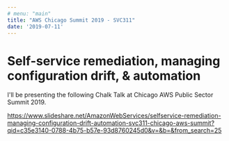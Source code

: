 ```yaml
---
# menu: "main"
title: "AWS Chicago Summit 2019 - SVC311"
date: '2019-07-11'
---
```

# Self-service remediation, managing configuration drift, & automation

I'll be presenting the following Chalk Talk at Chicago AWS Public Sector Summit 2019.

https://www.slideshare.net/AmazonWebServices/selfservice-remediation-managing-configuration-drift-automation-svc311-chicago-aws-summit?qid=c35e3140-0788-4b75-b57e-93d8760245d0&v=&b=&from_search=25